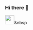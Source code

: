 ### Hi there 👋
<img src="https://cdn.jsdelivr.net/gh/devicons/devicon@latest/icons/css3/css3-original-wordmark.svg"
  width="30px" height="30px"/>&nbsp
<!--
**andrey12dm/andrey12dm** is a ✨ _special_ ✨ repository because its `README.md` (this file) appears on your GitHub profile.

Here are some ideas to get you started:

- 🔭 I’m currently working on ...
- 🌱 I’m currently learning ...
- 👯 I’m looking to collaborate on ...
- 🤔 I’m looking for help with ...
- 💬 Ask me about ...
- 📫 How to reach me: ...
- 😄 Pronouns: ...
- ⚡ Fun fact: ...
-->
